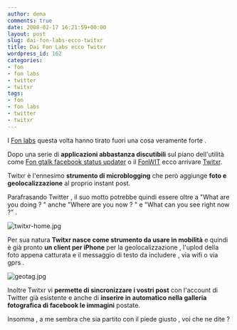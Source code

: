 ```yaml
---
author: dema
comments: true
date: 2008-02-17 16:21:59+00:00
layout: post
slug: dai-fon-labs-ecco-twitxr
title: Dai Fon Labs ecco Twitxr
wordpress_id: 162
categories:
- fon
- fon labs
- twitter
- twitxr
tags:
- fon
- fon labs
- twitter
- twitxr
---
```


I [Fon labs](http://labs.fon.com/) questa volta hanno tirato fuori una cosa veramente forte .

Dopo una serie di **applicazioni abbastanza discutibili** sul piano dell'utilità come [Fon gtalk facebook status updater](http://itfonblog.wordpress.com/2008/01/17/fon-facebook-status-updater/) o il [FonWIT](http://english.martinvarsavsky.net/download/fonwit) ecco arrivare [Twitxr](http://www.twitxr.com).

Twitxr è l'ennesimo **strumento di microblogging** che però aggiunge **foto e geolocalizzazione** al proprio instant post.

Parafrasando Twitter , il suo motto potrebbe quindi essere oltre a "What are you doing ? " anche "Where are you now ? " e "What can you see right now ?" .

![twitxr-home.jpg](http://dema.tv/wp-content/uploads/2008/02/twitxr-home1.jpg)

Per sua natura **Twitxr nasce come strumento da usare in mobilità** e quindi è già pronto **un client per iPhone** per la geolocalizzazione , l'uplod della foto appena catturata e il messaggio di testo da includere , via wifi o via gprs .

![geotag.jpg](http://dema.tv/wp-content/uploads/2008/02/geotag1.jpg)

Inoltre Twitxr vi **permette di sincronizzare i vostri post** con l'account di Twitter già esistente e anche di **inserire in automatico nella galleria fotografica di facebook le immagini** postate.

Insomma , a me sembra che sia partito con il piede giusto , voi che ne dite ?
